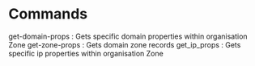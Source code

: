 # Commands
get-domain-props : Gets specific domain properties within organisation Zone
get-zone-props : Gets domain zone records
get_ip_props : Gets specific ip properties within organisation Zone
